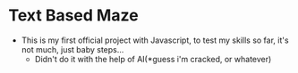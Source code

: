 # Text Based Maze

 - This is my first official project with Javascript, to test my skills so far, it's not much, just baby steps...
    - Didn't do it with the help of AI(*guess i'm cracked, or whatever)